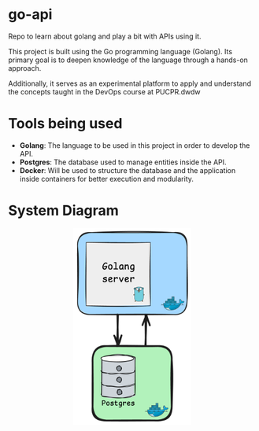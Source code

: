 # go-api
Repo to learn about golang and play a bit with APIs using it.

This project is built using the Go programming language (Golang). Its primary goal is to deepen knowledge of the language through a hands-on approach.

Additionally, it serves as an experimental platform to apply and understand the concepts taught in the DevOps course at PUCPR.dwdw

# Tools being used
- **Golang**: The language to be used in this project in order to develop the API.
- **Postgres**: The database used to manage entities inside the API.
- **Docker**: Will be used to structure the database and the application inside containers for better execution and modularity.

# System Diagram
<p align="center">
  <img src="readme-images/diagram.png" alt="System Diagram" height="400"/>
</p>